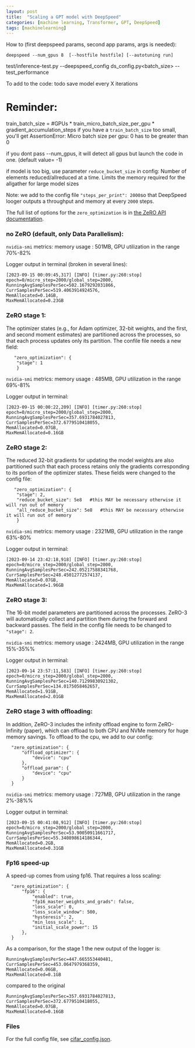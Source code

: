 ```yaml
---
layout: post
title:  "Scaling a GPT model with DeepSpeed"
categories: [machine learning, Transformer, GPT, DeepSpeed]
tags: [machinelearning]
---
```


How to (first deepspeed params, second app params, args is needed):
```
deepspeed --num_gpus 8  [--hostfile hostfile] [--autotuning run]
```

test/inference-test.py --deepspeed_config ds_config.py<batch_size> --test_performance


To add to the code:
todo save model every X iterations

# Reminder:

train_batch_size = #GPUs * train_micro_batch_size_per_gpu * gradient_accumulation_steps
if you have a `train_batch_size` too small, you'll get 
AssertionError: Micro batch size per gpu: 0 has to be greater than 0

if you dont pass --num_gpus, it will detect all gpus but launch the code in one. (default value= -1)

if model is too big, use parameter `reduce_bucket_size` in config:
Number of elements reduced/allreduced at a time. Limits the memory required for the allgather for large model sizes




Note: we add to the config file `"steps_per_print": 2000`so that DeepSpeed looger outputs a throughput and memory at every `2000` steps.

The full list of options for the `zero_optimization` is in [the ZeRO API documentation](https://deepspeed.readthedocs.io/en/latest/zero3.html).

### no ZeRO (default, only Data Parallelism):

`nvidia-smi` metrics: memory usage : 501MB, GPU utilization in the range 70%-82%

Logger output in terminal (broken in several lines):

```
[2023-09-15 00:09:45,317] [INFO] [timer.py:260:stop]
epoch=0/micro_step=2000/global_step=2000,
RunningAvgSamplesPerSec=502.1679292031866,
CurrSamplesPerSec=519.4063914924576,
MemAllocated=0.14GB,
MaxMemAllocated=0.23GB
```

### ZeRO stage 1:

The optimizer states (e.g., for Adam optimizer, 32-bit weights, and the first, and second moment estimates) are partitioned across the processes, so that each process updates only its partition. The confile file needs a new field:

```
   "zero_optimization": {
	"stage": 1
    }
```

`nvidia-smi` metrics: memory usage : 485MB, GPU utilization in the range 69%-81%

Logger output in terminal:

```
[2023-09-15 00:00:22,209] [INFO] [timer.py:260:stop]
epoch=0/micro_step=2000/global_step=2000,
RunningAvgSamplesPerSec=357.6931784027813,
CurrSamplesPerSec=372.6779510418055,
MemAllocated=0.07GB,
MaxMemAllocated=0.16GB
```

### ZeRO stage 2:

The reduced 32-bit gradients for updating the model weights are also partitioned such that each process retains only the gradients corresponding to its portion of the optimizer states. These fields were changed to the config file:

```
   "zero_optimization": {
	"stage": 2,
	"reduce_bucket_size": 5e8   #this MAY be necessary otherwise it will run out of memory
	"all_reduce_bucket_size": 5e8   #this MAY be necessary otherwise it will run out of memory
    }
```

`nvidia-smi` metrics: memory usage : 2321MB, GPU utilization in the range 63%-80%

Logger output in terminal:


```
[2023-09-14 23:42:18,918] [INFO] [timer.py:260:stop]
epoch=0/micro_step=2000/global_step=2000,
RunningAvgSamplesPerSec=242.05217588341768,
CurrSamplesPerSec=248.45012772574137,
MemAllocated=0.07GB,
MaxMemAllocated=1.96GB
```

### ZeRO stage 3:

The 16-bit model parameters are partitioned across the processes. ZeRO-3 will automatically collect and partition them during the forward and backward passes. The field in the config file needs to be changed to `"stage": 2`. 

`nvidia-smi` metrics: memory usage : 2424MB, GPU utilization in the range 15%-35%%

Logger output in terminal:

```
[2023-09-14 23:57:11,583] [INFO] [timer.py:260:stop]
epoch=0/micro_step=2000/global_step=2000,
RunningAvgSamplesPerSec=140.71299830921302,
CurrSamplesPerSec=134.0175058462657,
MemAllocated=1.91GB,
MaxMemAllocated=2.01GB
```

### ZeRO stage 3 with offloading:

In addition, ZeRO-3 includes the infinity offload engine to form ZeRO-Infinity (paper), which can offload to both CPU and NVMe memory for huge memory savings. To offload to the cpu, we add to our config:

```
  "zero_optimization": {
      "offload_optimizer": {
          "device": "cpu"
      },
      "offload_param": {
          "device": "cpu"
      }
  }
```

`nvidia-smi` metrics: memory usage : 727MB, GPU utilization in the range 2%-38%%

Logger output in terminal:

```
[2023-09-15 00:41:08,912] [INFO] [timer.py:260:stop]
epoch=0/micro_step=2000/global_step=2000,
RunningAvgSamplesPerSec=53.90050911661717,
CurrSamplesPerSec=55.340898614186344,
MemAllocated=0.2GB,
MaxMemAllocated=0.31GB
```

### Fp16 speed-up

A speed-up comes from using fp16. That requires a loss scaling:

```
  "zero_optimization": {
      "fp16": {
          "enabled": true,
          "fp16_master_weights_and_grads": false,
          "loss_scale": 0,
          "loss_scale_window": 500,
          "hysteresis": 2,
          "min_loss_scale": 1,
          "initial_scale_power": 15
      },
  }
```

As a comparison, for the stage 1 the new output of the logger is:

```
RunningAvgSamplesPerSec=447.665553440481,
CurrSamplesPerSec=453.0647979368359,
MemAllocated=0.06GB,
MaxMemAllocated=0.1GB
```

compared to the original

```
RunningAvgSamplesPerSec=357.6931784027813,
CurrSamplesPerSec=372.6779510418055,
MemAllocated=0.07GB,
MaxMemAllocated=0.16GB
```


### Files

For the full config file, see [cifar_config.json]().
